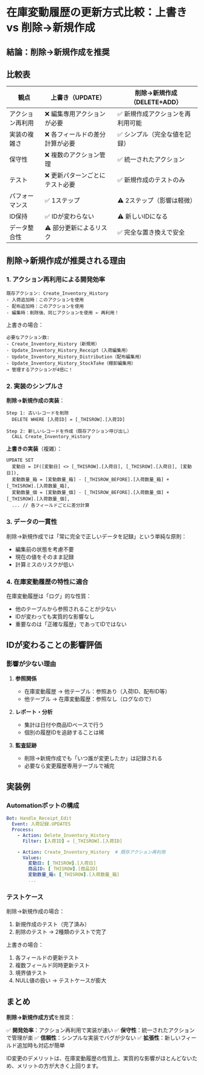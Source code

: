 # 在庫変動履歴の更新方式比較：上書き vs 削除→新規作成

## 結論：削除→新規作成を推奨

## 比較表

| 観点 | 上書き（UPDATE） | 削除→新規作成（DELETE+ADD） |
|------|-----------------|---------------------------|
| アクション再利用 | ❌ 編集専用アクションが必要 | ✅ 新規作成アクションを再利用可能 |
| 実装の複雑さ | ❌ 各フィールドの差分計算が必要 | ✅ シンプル（完全な値を記録） |
| 保守性 | ❌ 複数のアクション管理 | ✅ 統一されたアクション |
| テスト | ❌ 更新パターンごとにテスト必要 | ✅ 新規作成のテストのみ |
| パフォーマンス | ✅ 1ステップ | ⚠️ 2ステップ（影響は軽微） |
| ID保持 | ✅ IDが変わらない | ⚠️ 新しいIDになる |
| データ整合性 | ⚠️ 部分更新によるリスク | ✅ 完全な置き換えで安全 |

## 削除→新規作成が推奨される理由

### 1. アクション再利用による開発効率

```
既存アクション: Create_Inventory_History
- 入荷追加時：このアクションを使用
- 配布追加時：このアクションを使用
- 編集時：削除後、同じアクションを使用 ← 再利用！
```

上書きの場合：
```
必要なアクション数:
- Create_Inventory_History（新規用）
- Update_Inventory_History_Receipt（入荷編集用）
- Update_Inventory_History_Distribution（配布編集用）
- Update_Inventory_History_StockTake（棚卸編集用）
→ 管理するアクションが4倍に！
```

### 2. 実装のシンプルさ

**削除→新規作成の実装**：
```
Step 1: 古いレコードを削除
  DELETE WHERE [入荷ID] = [_THISROW].[入荷ID]

Step 2: 新しいレコードを作成（既存アクション呼び出し）
  CALL Create_Inventory_History
```

**上書きの実装**（複雑）：
```
UPDATE SET
  変動日 = IF([変動日] <> [_THISROW].[入荷日], [_THISROW].[入荷日], [変動日]),
  変動数量_箱 = [変動数量_箱] - [_THISROW_BEFORE].[入荷数量_箱] + [_THISROW].[入荷数量_箱],
  変動数量_個 = [変動数量_個] - [_THISROW_BEFORE].[入荷数量_個] + [_THISROW].[入荷数量_個],
  ... // 各フィールドごとに差分計算
```

### 3. データの一貫性

削除→新規作成では「常に完全で正しいデータを記録」という単純な原則：
- 編集前の状態を考慮不要
- 現在の値をそのまま記録
- 計算ミスのリスクが低い

### 4. 在庫変動履歴の特性に適合

在庫変動履歴は「ログ」的な性質：
- 他のテーブルから参照されることが少ない
- IDが変わっても実質的な影響なし
- 重要なのは「正確な履歴」であってIDではない

## IDが変わることの影響評価

### 影響が少ない理由

1. **参照関係**
   - 在庫変動履歴 → 他テーブル：参照あり（入荷ID、配布ID等）
   - 他テーブル → 在庫変動履歴：参照なし（ログなので）

2. **レポート・分析**
   - 集計は日付や商品IDベースで行う
   - 個別の履歴IDを追跡することは稀

3. **監査証跡**
   - 削除→新規作成でも「いつ誰が変更したか」は記録される
   - 必要なら変更履歴専用テーブルで補完

## 実装例

### Automationボットの構成

```yaml
Bot: Handle_Receipt_Edit
  Event: 入荷記録.UPDATES
  Process:
    - Action: Delete_Inventory_History
      Filter: [入荷ID] = [_THISROW].[入荷ID]

    - Action: Create_Inventory_History  # 既存アクション再利用
      Values:
        変動日: [_THISROW].[入荷日]
        商品ID: [_THISROW].[商品ID]
        変動数量_箱: [_THISROW].[入荷数量_箱]
        ...
```

### テストケース

削除→新規作成の場合：
1. 新規作成のテスト（完了済み）
2. 削除のテスト
→ 2種類のテストで完了

上書きの場合：
1. 各フィールドの更新テスト
2. 複数フィールド同時更新テスト
3. 境界値テスト
4. NULL値の扱い
→ テストケースが膨大

## まとめ

**削除→新規作成方式**を推奨：

✅ **開発効率**：アクション再利用で実装が速い
✅ **保守性**：統一されたアクションで管理が楽
✅ **信頼性**：シンプルな実装でバグが少ない
✅ **拡張性**：新しいフィールド追加時も対応が簡単

ID変更のデメリットは、在庫変動履歴の性質上、実質的な影響がほとんどないため、メリットの方が大きく上回ります。